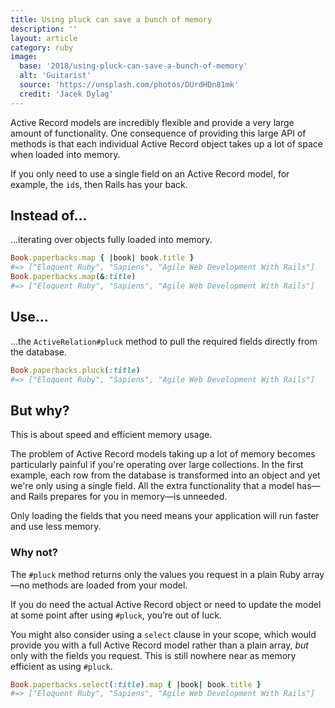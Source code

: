 ```yaml
---
title: Using pluck can save a bunch of memory
description: ''
layout: article
category: ruby
image:
  base: '2018/using-pluck-can-save-a-bunch-of-memory'
  alt: 'Guitarist'
  source: 'https://unsplash.com/photos/DUrdHDn81mk'
  credit: 'Jacek Dylag'
---
```


Active Record models are incredibly flexible and provide a very large amount of functionality. One consequence of providing this large API of methods is that each individual Active Record object takes up a lot of space when loaded into memory.

If you only need to use a single field on an Active Record model, for example, the `id`s, then Rails has your back.

## Instead of…

...iterating over objects fully loaded into memory.

```ruby
Book.paperbacks.map { |book| book.title }
#=> ["Eloquent Ruby", "Sapiens", "Agile Web Development With Rails"]
Book.paperbacks.map(&:title)
#=> ["Eloquent Ruby", "Sapiens", "Agile Web Development With Rails"]
```


## Use…

...the `ActiveRelation#pluck` method to pull the required fields directly from the database.

```ruby
Book.paperbacks.pluck(:title)
#=> ["Eloquent Ruby", "Sapiens", "Agile Web Development With Rails"]
```


## But why?

This is about speed and efficient memory usage.

The problem of Active Record models taking up a lot of memory becomes particularly painful if you're operating over large collections. In the first example, each row from the database is transformed into an object and yet we're only using a single field. All the extra functionality that a model has—and Rails prepares for you in memory—is unneeded.

Only loading the fields that you need means your application will run faster and use less memory.


### Why not?

The `#pluck` method returns only the values you request in a plain Ruby array—no methods are loaded from your model.

If you do need the actual Active Record object or need to update the model at some point after using `#pluck`, you’re out of luck.

You might also consider using a `select` clause in your scope, which would provide you with a full Active Record model rather than a plain array, _but_ only with the fields you request. This is still nowhere near as memory efficient as using `#pluck`.

```ruby
Book.paperbacks.select(:title).map { |book| book.title }
#=> ["Eloquent Ruby", "Sapiens", "Agile Web Development With Rails"]
```
